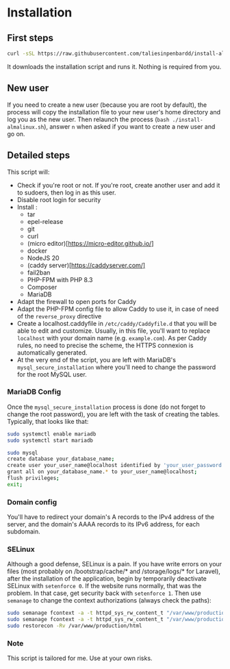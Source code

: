 # Installation

## First steps

```bash
curl -sSL https://raw.githubusercontent.com/taliesinpenbardd/install-almalinux/main/install-almalinux.sh | bash
```

It downloads the installation script and runs it. Nothing is required from you.

## New user

If you need to create a new user (because you are root by default), the process will copy the installation file to your new user's home directory and log you as the new user. Then relaunch the process (`bash ./install-almalinux.sh`), answer `n` when asked if you want to create a new user and go on.

## Detailed steps

This script will:

- Check if you're root or not. If you're root, create another user and add it to sudoers, then log in as this user.
- Disable root login for security
- Install :
  - tar
  - epel-release
  - git
  - curl
  - (micro editor)[https://micro-editor.github.io/]
  - docker
  - NodeJS 20
  - (caddy server)[https://caddyserver.com/]
  - fail2ban
  - PHP-FPM with PHP 8.3
  - Composer
  - MariaDB
- Adapt the firewall to open ports for Caddy
- Adapt the PHP-FPM config file to allow Caddy to use it, in case of need of the `reverse_proxy` directive
- Create a localhost.caddyfile in `/etc/caddy/Caddyfile.d` that you will be able to edit and customize. Usually, in this file, you'll want to replace `localhost` with your domain name (e.g. `example.com`). As per Caddy rules, no need to precise the scheme, the HTTPS connexion is automatically generated.
- At the very end of the script, you are left with MariaDB's `mysql_secure_installation` where you'll need to change the password for the root MySQL user.

### MariaDB Config

Once the `mysql_secure_installation` process is done (do not forget to change the root password), you are left with the task of creating the tables. Typically, that looks like that:

```bash
sudo systemctl enable mariadb
sudo systemctl start mariadb

sudo mysql
create database your_database_name;
create user your_user_name@localhost identified by 'your_user_password';
grant all on your_database_name.* to your_user_name@localhost;
flush privileges;
exit;
```

### Domain config

You'll have to redirect your domain's A records to the IPv4 address of the server, and the domain's AAAA records to its IPv6 address, for each subdomain.

### SELinux

Although a good defense, SELinux is a pain. If you have write errors on your files (most probably on /bootstrap/cache/\* and /storage/logs/\* for Laravel), after the installation of the application, begin by temporarily deactivate SELinux with `setenforce 0`. If the website runs normally, that was the problem. In that case, get security back with `setenforce 1`. Then use `semanage` to change the context authorizations (always check the paths):

```bash
sudo semanage fcontext -a -t httpd_sys_rw_content_t "/var/www/production/html/storage(/.*)?" && \
sudo semanage fcontext -a -t httpd_sys_rw_content_t "/var/www/production/html/bootstrap/cache(/.*)?" && \
sudo restorecon -Rv /var/www/production/html
```

### Note

This script is tailored for me. Use at your own risks.
